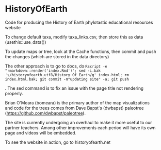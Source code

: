 # HistoryOfEarth
Code for producing the History of Earth phylotastic educational resources website

To change default taxa, modify taxa_links.csv, then store this as data (usethis::use_data())

To update maps or tree, look at the Cache functions, then commit and push the changes (which are stored in the data directory)

The other approach is to go to docs, do
`Rscript -e "rmarkdown::render('index.Rmd')"; sed -i.bak 's/historyofearth.utf8/History Of Earth/g' index.html; rm index.html.bak; git commit -m"updating site" -a; git push`

. The sed command is to fix an issue with the page title not rendering properly.

Brian O'Meara (bomeara) is the primary author of the map visualizations and code for the trees comes from Dave Bapst's (dwbapst) paleotree (https://github.com/dwbapst/paleotree).

The site is currently undergoing an overhaul to make it more useful to our partner teachers. Among other improvements each period will have its own page and videos will be embedded.

To see the website in action, go to historyofearth.net
